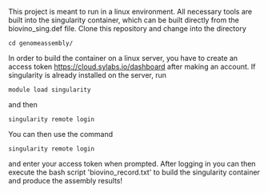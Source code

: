 This project is meant to run in a linux environment. All necessary tools are built into the singularity container, which can be built directly from the biovino_sing.def file. Clone this repository and change into the directory
```
cd genomeassembly/
```
In order to build the container on a linux server, you have to create an access token https://cloud.sylabs.io/dashboard after making an account. If singularity is already installed on the server, run
```
module load singularity
```
and then
```
singularity remote login
```
You can then use the command 
```
singularity remote login 
```
and enter your access token when prompted. After logging in you can then execute the bash script 'biovino_record.txt' to build the singularity container and produce the assembly results!
